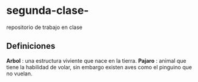 # segunda-clase-
repositorio de trabajo en clase


## Definiciones
**Arbol** : una estructura viviente que nace en la tierra.
**Pajaro** : animal que tiene la habilidad de volar, sin embargo existen aves como el pinguino que no vuelan.

